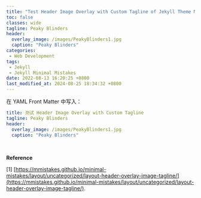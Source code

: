 ```yaml
---
title: "Test Header Image Overlay with Custom Tagline of Jekyll Theme Minimal Mistakes"
toc: false
classes: wide
tagline: Peaky Blinders
header:
  overlay_image: /images/PeakyBlinders1.jpg
  caption: "Peaky Blinders"
categories:
 - Web Development
tags: 
 - Jekyll
 - Jekyll Minimal Mistakes
date: 2022-08-13 16:20:25 +0800
last_modified_at: 2024-08-25 18:34:32 +0800
---
```


在 YAML Front Matter 中写入：

```yaml
title: 测试 Header Image Overlay with Custom Tagline
tagline: Peaky Blinders
header:
  overlay_image: /images/PeakyBlinders1.jpg
  caption: "Peaky Blinders"
```

<br>

**Reference**

[1] [https://mmistakes.github.io/minimal-mistakes/layout/uncategorized/layout-header-overlay-image-tagline/](https://mmistakes.github.io/minimal-mistakes/layout/uncategorized/layout-header-overlay-image-tagline/).
